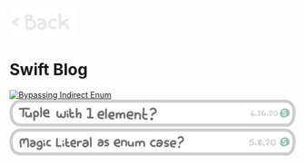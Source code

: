 <p align="left">
  <a href="https://jonp.io/blog">
    <img alt="Back" src="/Images/Back.jpg" width="120">
  </a>
</p>

# Swift Blog

<a href="https://jonp.io/swift/TupleWithOneElement">
  <img alt="Bypassing Indirect Enum" src="/Images/swift/BypassingIndirectEnum.png" width="600">
</a>

<a href="https://jonp.io/swift/TupleWithOneElement">
  <img alt="Tuple With One Element" src="/Images/swift/TupleWithOneElement.png" width="600">
</a>

<a href="https://jonp.io/swift/MagicFile">
  <img alt="Magic Literal As Enum Case" src="/Images/swift/MagicLiteralAsEnumCase.png" width="600">
</a>
